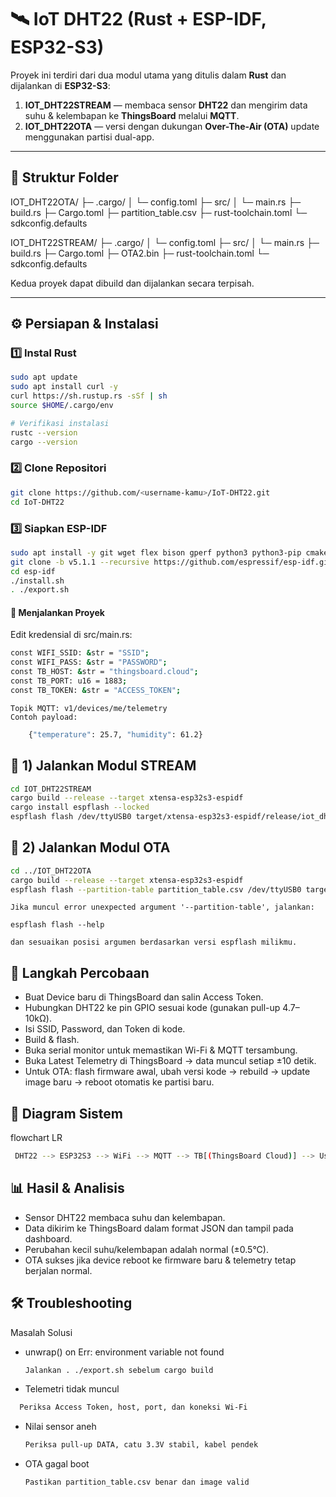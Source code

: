 # 🛰️ IoT DHT22 (Rust + ESP-IDF, ESP32-S3)

Proyek ini terdiri dari dua modul utama yang ditulis dalam **Rust** dan dijalankan di **ESP32-S3**:

1. **IOT_DHT22STREAM** — membaca sensor **DHT22** dan mengirim data suhu & kelembapan ke **ThingsBoard** melalui **MQTT**.  
2. **IOT_DHT22OTA** — versi dengan dukungan **Over-The-Air (OTA)** update menggunakan partisi dual-app.

---

## 📂 Struktur Folder

IOT_DHT22OTA/
├─ .cargo/
│ └─ config.toml
├─ src/
│ └─ main.rs
├─ build.rs
├─ Cargo.toml
├─ partition_table.csv
├─ rust-toolchain.toml
└─ sdkconfig.defaults

IOT_DHT22STREAM/
├─ .cargo/
│ └─ config.toml
├─ src/
│ └─ main.rs
├─ build.rs
├─ Cargo.toml
├─ OTA2.bin
├─ rust-toolchain.toml
└─ sdkconfig.defaults


Kedua proyek dapat dibuild dan dijalankan secara terpisah.

---

## ⚙️ Persiapan & Instalasi

### 1️⃣ Instal Rust
```bash
sudo apt update
sudo apt install curl -y
curl https://sh.rustup.rs -sSf | sh
source $HOME/.cargo/env

# Verifikasi instalasi
rustc --version
cargo --version
```
### 2️⃣ Clone Repositori
```bash
git clone https://github.com/<username-kamu>/IoT-DHT22.git
cd IoT-DHT22
```
### 3️⃣ Siapkan ESP-IDF
```bash
sudo apt install -y git wget flex bison gperf python3 python3-pip cmake ninja-build ccache libffi-dev libssl-dev dfu-util libusb-1.0-0
git clone -b v5.1.1 --recursive https://github.com/espressif/esp-idf.git
cd esp-idf
./install.sh
. ./export.sh
```

#### 🚀 Menjalankan Proyek

Edit kredensial di src/main.rs:
```bash
const WIFI_SSID: &str = "SSID";
const WIFI_PASS: &str = "PASSWORD";
const TB_HOST: &str = "thingsboard.cloud";
const TB_PORT: u16 = 1883;
const TB_TOKEN: &str = "ACCESS_TOKEN";
```
  
    Topik MQTT: v1/devices/me/telemetry
    Contoh payload:
```bash
    {"temperature": 25.7, "humidity": 61.2}
```
## 🔹 1) Jalankan Modul STREAM
```bash
cd IOT_DHT22STREAM
cargo build --release --target xtensa-esp32s3-espidf
cargo install espflash --locked
espflash flash /dev/ttyUSB0 target/xtensa-esp32s3-espidf/release/iot_dht22stream
```
## 🔹 2) Jalankan Modul OTA
```bash
cd ../IOT_DHT22OTA
cargo build --release --target xtensa-esp32s3-espidf
espflash flash --partition-table partition_table.csv /dev/ttyUSB0 target/xtensa-esp32s3-espidf/release/iot_dht22ota
```
    Jika muncul error unexpected argument '--partition-table', jalankan:

    espflash flash --help

    dan sesuaikan posisi argumen berdasarkan versi espflash milikmu.

## 🧪 Langkah Percobaan
   - Buat Device baru di ThingsBoard dan salin Access Token.    
   - Hubungkan DHT22 ke pin GPIO sesuai kode (gunakan pull-up 4.7–10kΩ).
   - Isi SSID, Password, dan Token di kode.
   - Build & flash.
   - Buka serial monitor untuk memastikan Wi-Fi & MQTT tersambung.
   - Buka Latest Telemetry di ThingsBoard → data muncul setiap ±10 detik.
   - Untuk OTA: flash firmware awal, ubah versi kode → rebuild → update image baru → reboot otomatis ke partisi baru.

## 🧱 Diagram Sistem

flowchart LR
 ```bash
  DHT22 --> ESP32S3 --> WiFi --> MQTT --> TB[(ThingsBoard Cloud)] --> User
```
## 📊 Hasil & Analisis
- Sensor DHT22 membaca suhu dan kelembapan.
- Data dikirim ke ThingsBoard dalam format JSON dan tampil pada dashboard.
- Perubahan kecil suhu/kelembapan adalah normal (±0.5°C).
- OTA sukses jika device reboot ke firmware baru & telemetry tetap berjalan normal.

## 🛠️ Troubleshooting
Masalah	Solusi
- unwrap() on Err: environment variable not found
  ```bash
  Jalankan . ./export.sh sebelum cargo build
  ```
- Telemetri tidak muncul
```bash
  Periksa Access Token, host, port, dan koneksi Wi-Fi
```
- Nilai sensor aneh
  ```bash
  Periksa pull-up DATA, catu 3.3V stabil, kabel pendek
  ```
- OTA gagal boot
  ```bash
  Pastikan partition_table.csv benar dan image valid
  ```
